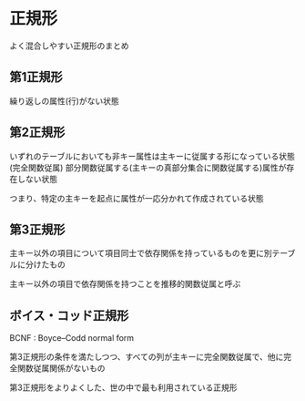 # 正規形

よく混合しやすい正規形のまとめ

## 第1正規形

繰り返しの属性(行)がない状態

## 第2正規形

いずれのテーブルにおいても非キー属性は主キーに従属する形になっている状態(完全関数従属)
部分関数従属する(主キーの真部分集合に関数従属する)属性が存在しない状態

つまり、特定の主キーを起点に属性が一応分かれて作成されている状態

## 第3正規形

主キー以外の項目について項目同士で依存関係を持っているものを更に別テーブルに分けたもの

主キー以外の項目で依存関係を持つことを推移的関数従属と呼ぶ

## ボイス・コッド正規形

BCNF : Boyce–Codd normal form
 
第3正規形の条件を満たしつつ、すべての列が主キーに完全関数従属で、他に完全関数従属関係がないもの

第3正規形をよりよくした、世の中で最も利用されている正規形
